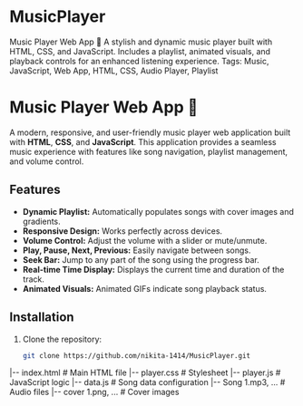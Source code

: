 # MusicPlayer
 Music Player Web App 🎵 A stylish and dynamic music player built with HTML, CSS, and JavaScript. Includes a playlist, animated visuals, and playback controls for an enhanced listening experience.  Tags: Music, JavaScript, Web App, HTML, CSS, Audio Player, Playlist
# Music Player Web App 🎵

A modern, responsive, and user-friendly music player web application built with **HTML**, **CSS**, and **JavaScript**. This application provides a seamless music experience with features like song navigation, playlist management, and volume control.

## Features

- **Dynamic Playlist:** Automatically populates songs with cover images and gradients.
- **Responsive Design:** Works perfectly across devices.
- **Volume Control:** Adjust the volume with a slider or mute/unmute.
- **Play, Pause, Next, Previous:** Easily navigate between songs.
- **Seek Bar:** Jump to any part of the song using the progress bar.
- **Real-time Time Display:** Displays the current time and duration of the track.
- **Animated Visuals:** Animated GIFs indicate song playback status.



## Installation

1. Clone the repository:
   ```bash
   git clone https://github.com/nikita-1414/MusicPlayer.git

|-- index.html         # Main HTML file
|-- player.css         # Stylesheet
|-- player.js          # JavaScript logic
|-- data.js            # Song data configuration
|-- Song 1.mp3, ...    # Audio files
|-- cover 1.png, ...   # Cover images
